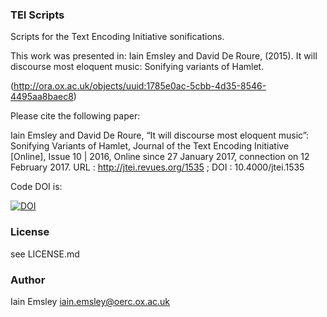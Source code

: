 ### TEI Scripts

Scripts for the Text Encoding Initiative sonifications.

This work was presented in:
Iain Emsley and David De Roure, (2015). It will discourse most eloquent music: Sonifying variants of Hamlet.

(http://ora.ox.ac.uk/objects/uuid:1785e0ac-5cbb-4d35-8546-4495aa8baec8)

Please cite the following paper:

Iain Emsley and David De Roure, “It will discourse most eloquent music”: Sonifying Variants of Hamlet, Journal of the Text Encoding Initiative [Online], Issue 10 | 2016, Online since 27 January 2017, connection on 12 February 2017. URL : http://jtei.revues.org/1535 ; DOI : 10.4000/jtei.1535 

Code DOI is:

[![DOI](https://zenodo.org/badge/53754574.svg)](https://zenodo.org/badge/latestdoi/53754574)
### License

see LICENSE.md

### Author

Iain Emsley <iain.emsley@oerc.ox.ac.uk>
